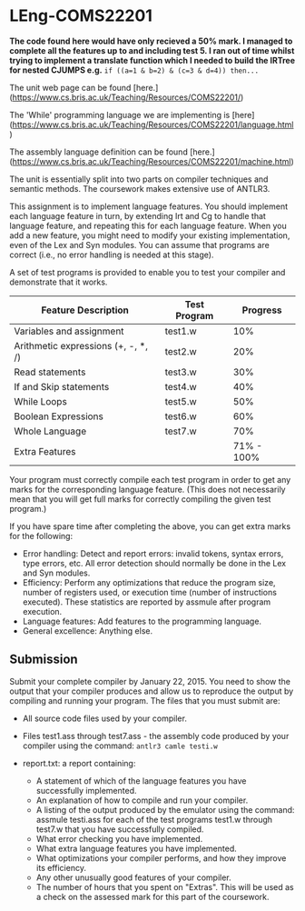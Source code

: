 LEng-COMS22201
==============

**The code found here would have only recieved a 50% mark. I managed to complete all the features up to and including test 5. I ran out of time whilst trying to implement a translate function which I needed to build the IRTree for nested CJUMPS e.g.** `if ((a=1 & b=2) & (c=3 & d=4)) then...`

The unit web page can be found [here.] (https://www.cs.bris.ac.uk/Teaching/Resources/COMS22201/)

The 'While' programming language we are implementing is [here] (https://www.cs.bris.ac.uk/Teaching/Resources/COMS22201/language.html)

The assembly language definition can be found [here.] (https://www.cs.bris.ac.uk/Teaching/Resources/COMS22201/machine.html)

The unit is essentially split into two parts on compiler techniques and semantic methods. The coursework makes extensive use of ANTLR3.

This assignment is to implement language features. You should implement each language feature in turn, by extending Irt and Cg to handle that language feature, and repeating this for each language feature. When you add a new feature, you might need to modify your existing implementation, even of the Lex and Syn modules. You can assume that programs are correct (i.e., no error handling is needed at this stage).

A set of test programs is provided to enable you to test your compiler and demonstrate that it works.


| Feature Description                      | Test Program | Progress   |
| -------------------                      | ------------ | --------   |
| Variables and assignment                 | test1.w      | 10%        |
| Arithmetic expressions (+, -, *, /)      | test2.w      | 20%        |
| Read statements                          | test3.w      | 30%        |
| If and Skip statements                   | test4.w      | 40%        |
| While Loops                              | test5.w      | 50%        |
| Boolean Expressions                      | test6.w      | 60%        |
| Whole Language                           | test7.w      | 70%        |
| Extra Features                           |              | 71% - 100% |

Your program must correctly compile each test program in order to get any marks for the corresponding language feature. (This does not necessarily mean that you will get full marks for correctly compiling the given test program.)

If you have spare time after completing the above, you can get extra marks for the following:

* Error handling: Detect and report errors: invalid tokens, syntax errors, type errors, etc. All error detection should normally be done in the Lex and Syn modules.
* Efficiency: Perform any optimizations that reduce the program size, number of registers used, or execution time (number of instructions executed). These statistics are reported by assmule after program execution.
* Language features: Add features to the programming language.
* General excellence: Anything else.

Submission
----------

Submit your complete compiler by January 22, 2015. You need to show the output that your compiler produces and allow us to reproduce the output by compiling and running your program. The files that you must submit are:

* All source code files used by your compiler.
* Files test1.ass through test7.ass - the assembly code produced by your compiler using the command: `antlr3 camle testi.w`

* report.txt: a report containing:
  * A statement of which of the language features you have successfully implemented.
  * An explanation of how to compile and run your compiler.
  * A listing of the output produced by the emulator using the command: assmule testi.ass for each of the test programs test1.w through test7.w that you have successfully compiled.
  * What error checking you have implemented.
  * What extra language features you have implemented.
  * What optimizations your compiler performs, and how they improve its efficiency.
  * Any other unusually good features of your compiler.
  * The number of hours that you spent on "Extras". This will be used as a check on the assessed mark for this part of the coursework.
